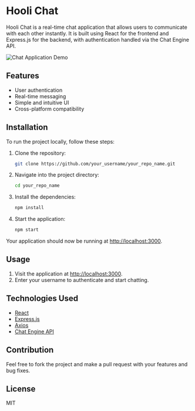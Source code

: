 # Hooli Chat 

Hooli Chat is a real-time chat application that allows users to communicate with each other instantly. It is built using React for the frontend and Express.js for the backend, with authentication handled via the Chat Engine API.

![Chat Application Demo]([./assets/demo.png](https://github.com/swoosh1337/Hooli-Chat/blob/main/front-end/src/assets/demo.png)) 

## Features

- User authentication
- Real-time messaging
- Simple and intuitive UI
- Cross-platform compatibility

## Installation

To run the project locally, follow these steps:

1. Clone the repository:
    ```bash
    git clone https://github.com/your_username/your_repo_name.git
    ```
2. Navigate into the project directory:
    ```bash
    cd your_repo_name
    ```
3. Install the dependencies:
    ```bash
    npm install
    ```
4. Start the application:
    ```bash
    npm start
    ```
    
Your application should now be running at [http://localhost:3000](http://localhost:3000).

## Usage

1. Visit the application at [http://localhost:3000](http://localhost:3000).
2. Enter your username to authenticate and start chatting.

## Technologies Used

- [React](https://reactjs.org/)
- [Express.js](https://expressjs.com/)
- [Axios](https://www.npmjs.com/package/axios)
- [Chat Engine API](https://www.chatengine.io/)

## Contribution

Feel free to fork the project and make a pull request with your features and bug fixes.

## License

MIT
